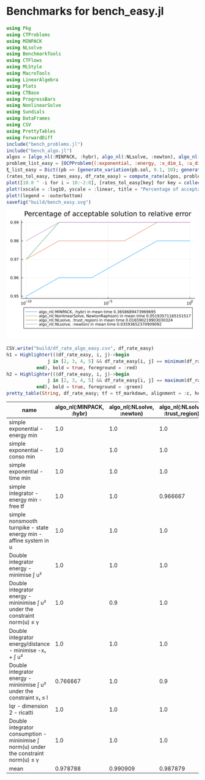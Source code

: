 # Benchmarks for bench_easy.jl

```julia
using Pkg
using CTProblems
using MINPACK
using NLsolve
using BenchmarkTools
using CTFlows
using MLStyle
using MacroTools
using LinearAlgebra
using Plots
using CTBase
using ProgressBars
using NonlinearSolve
using Sundials
using DataFrames
using CSV
using PrettyTables
using ForwardDiff
include("bench_problems.jl")
include("bench_algo.jl")
algos = [algo_nl(:MINPACK, :hybr), algo_nl(:NLsolve, :newton), algo_nl(:NLsolve, :trust_region), algo_nl(:NonlinearSolve, NewtonRaphson())]
problem_list_easy = [OCPProblem{(:exponential, :energy, :x_dim_1, :u_dim_1, :lagrange)}(abstol = 1.0e-12, reltol = 1.0e-12); OCPProblem{(:exponential, :consumption, :x_dim_1, :u_dim_1, :lagrange, :non_diff_wrt_u)}(); OCPProblem{(:exponential, :time, :x_dim_1, :u_dim_1, :lagrange)}(); OCPProblem{(:integrator, :energy, :free_final_time, :x_dim_1, :u_dim_1, :lagrange)}(); OCPProblem{(:turnpike, :integrator, :state_energy, :x_dim_1, :u_dim_1, :lagrange, :u_cons, :singular_arc)}(); OCPProblem{(:integrator, :energy, :x_dim_2, :u_dim_1, :lagrange, :noconstraints)}(); OCPProblem{(:integrator, :energy, :x_dim_2, :u_dim_1, :lagrange, :u_cons)}(); OCPProblem{(:integrator, :energy, :distance, :x_dim_2, :u_dim_1, :bolza)}(); OCPProblem{(:integrator, :energy, :x_dim_2, :u_dim_1, :lagrange, :x_cons, :order_2)}(); OCPProblem{(:lqr, :x_dim_2, :u_dim_1, :lagrange)}(); OCPProblem{(:integrator, :consumption, :x_dim_2, :u_dim_1, :lagrange, :u_cons, :non_diff_wrt_u)}()]
ξ_list_easy = Dict((pb => [generate_variation(pb.sol, 0.1, 10); generate_variation(pb.sol, 0.5, 10); generate_variation(pb.sol, 2, 10)] for pb = problem_list_easy))
(rates_tol_easy, times_easy, df_rate_easy) = compute_rate(algos, problem_list_easy, ξ_list_easy)
plot([10.0 ^ -i for i = 10:-2:0], [rates_tol_easy[key] for key = collect(keys(rates_tol_easy))], label = reshape([shorten_label(string(key)) * " in mean time " * string((times_easy[key])[1]) for key = collect(keys(rates_tol_easy))], 1, size(algos, 1)))
plot!(xscale = :log10, yscale = :linear, title = "Percentage of acceptable solution to relative error")
plot!(legend = :outerbottom)
savefig("build/bench_easy.svg")
```
 ![fig](bench_easy.svg) 
 ```julia 
CSV.write("build/df_rate_algo_easy.csv", df_rate_easy)
h1 = Highlighter(((df_rate_easy, i, j)->begin
                j in [2, 3, 4, 5] && df_rate_easy[i, j] == minimum(df_rate_easy[:, j])
            end), bold = true, foreground = :red)
h2 = Highlighter(((df_rate_easy, i, j)->begin
                j in [2, 3, 4, 5] && df_rate_easy[i, j] == maximum(df_rate_easy[:, j])
            end), bold = true, foreground = :green)
pretty_table(String, df_rate_easy; tf = tf_markdown, alignment = :c, header = ["name"; [shorten_label(string(algo)) for algo = algos]], highlighters = (h1, h2))
```

|                                         name                                          | algo_nl(:MINPACK, :hybr) | algo_nl(:NLsolve, :newton) | algo_nl(:NLsolve, :trust_region) | algo_nl(:NonlinearSolve, NewtonRaphson) |
|---------------------------------------------------------------------------------------|--------------------------|----------------------------|----------------------------------|-----------------------------------------|
|                            simple exponential - energy min                            |           1.0            |            1.0             |               1.0                |                   1.0                   |
|                            simple exponential - conso min                             |           1.0            |            1.0             |               1.0                |                   1.0                   |
|                             simple exponential - time min                             |           1.0            |            1.0             |               1.0                |                   1.0                   |
|                       simple integrator - energy min - free tf                        |           1.0            |            1.0             |             0.966667             |                   1.0                   |
|           simple nonsmooth turnpike - state energy min - affine system in u           |           1.0            |            1.0             |               1.0                |                   1.0                   |
|                       Double integrator energy - minimise ∫ u²                        |           1.0            |            1.0             |               1.0                |                   1.0                   |
|      Double integrator energy - mininimise ∫ u² under the constraint norm(u) ≤ γ      |           1.0            |            0.9             |               1.0                |                   0.9                   |
|                Double integrator energy/distance - minimise -x₁ + ∫ u²                |           1.0            |            1.0             |               1.0                |                   1.0                   |
|        Double integrator energy - mininimise ∫ u² under the constraint x₁ ≤ l         |         0.766667         |            1.0             |               0.9                |                   1.0                   |
|                              lqr - dimension 2 - ricatti                              |           1.0            |            1.0             |               1.0                |                   1.0                   |
| Double integrator consumption - mininimise ∫ norm(u) under the constraint norm(u) ≤ γ |           1.0            |            1.0             |               1.0                |                   1.0                   |
|                                         mean                                          |         0.978788         |          0.990909          |             0.987879             |                0.990909                 |



